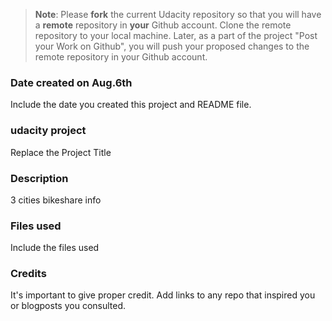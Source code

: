 >**Note**: Please **fork** the current Udacity repository so that you will have a **remote** repository in **your** Github account. Clone the remote repository to your local machine. Later, as a part of the project "Post your Work on Github", you will push your proposed changes to the remote repository in your Github account.

### Date created on Aug.6th
Include the date you created this project and README file.

### udacity project
Replace the Project Title

### Description
3 cities bikeshare info

### Files used
Include the files used

### Credits
It's important to give proper credit. Add links to any repo that inspired you or blogposts you consulted.

